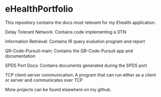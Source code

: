 # eHealthPortfolio
This repository contains the docs most relevant for my Ehealth application.

Delay Tolerant Network: Contains code implementing a DTN

Information Retrieval: Contains IR query evalution program and report

QR-Code-Pursuit-main: Contains the QR-Code-Pursuit app and documentation

SPDS Port Docs: Contains documents generated during the SPDS port

TCP client-server communication: A program that can run either as a client or server and communicates over TCP

More projects can be found elsewhere on my github.
